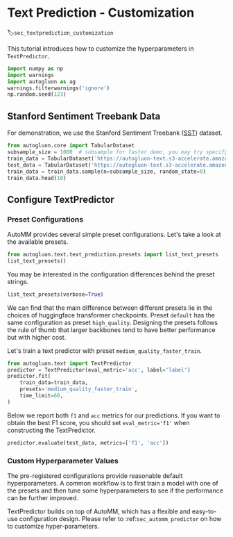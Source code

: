 # Text Prediction - Customization
:label:`sec_textprediction_customization`

This tutorial introduces how to customize the hyperparameters in `TextPredictor`.


```python
import numpy as np
import warnings
import autogluon as ag
warnings.filterwarnings('ignore')
np.random.seed(123)
```

## Stanford Sentiment Treebank Data

For demonstration, we use the Stanford Sentiment Treebank ([SST](https://nlp.stanford.edu/sentiment/)) dataset.


```python
from autogluon.core import TabularDataset
subsample_size = 1000  # subsample for faster demo, you may try specifying larger value
train_data = TabularDataset('https://autogluon-text.s3-accelerate.amazonaws.com/glue/sst/train.parquet')
test_data = TabularDataset('https://autogluon-text.s3-accelerate.amazonaws.com/glue/sst/dev.parquet')
train_data = train_data.sample(n=subsample_size, random_state=0)
train_data.head(10)
```

## Configure TextPredictor

### Preset Configurations

AutoMM provides several simple preset configurations. Let's take a look at the available presets.


```python
from autogluon.text.text_prediction.presets import list_text_presets
list_text_presets()
```

You may be interested in the configuration differences behind the preset strings.


```python
list_text_presets(verbose=True)
```

We can find that the main difference between different presets lie in the choices of huggingface transformer checkpoints. Preset `default` has the same configuration as preset `high_quality`. Designing the presets follows the rule of thumb that larger backbones tend to have better performance but with higher cost.

Let's train a text predictor with preset `medium_quality_faster_train`. 


```python
from autogluon.text import TextPredictor
predictor = TextPredictor(eval_metric='acc', label='label')
predictor.fit(
    train_data=train_data,
    presets='medium_quality_faster_train',
    time_limit=60,
)
```

Below we report both `f1` and `acc` metrics for our predictions. If you want to obtain the best F1 score, you should set `eval_metric='f1'` when constructing the TextPredictor.


```python
predictor.evaluate(test_data, metrics=['f1', 'acc'])
```

### Custom Hyperparameter Values

The pre-registered configurations provide reasonable default hyperparameters. A common workflow is to first train a model with one of the presets and then tune some hyperparameters to see if the performance can be further improved.

TextPredictor builds on top of AutoMM, which has a flexible and easy-to-use configuration design. Please refer to :ref:`sec_automm_predictor` on how to customize hyper-parameters.
